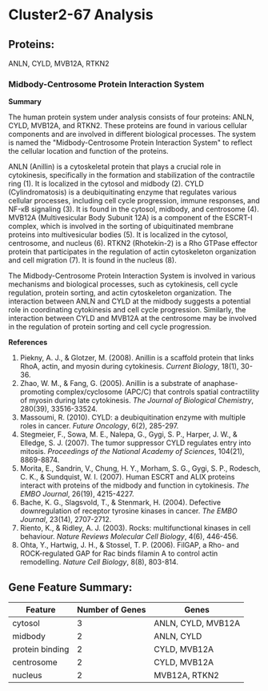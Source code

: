# Cluster2-67 Analysis

## Proteins: 

ANLN, CYLD, MVB12A, RTKN2

### Midbody-Centrosome Protein Interaction System

**Summary**

The human protein system under analysis consists of four proteins: ANLN, CYLD, MVB12A, and RTKN2. These proteins are found in various cellular components and are involved in different biological processes. The system is named the "Midbody-Centrosome Protein Interaction System" to reflect the cellular location and function of the proteins.

ANLN (Anillin) is a cytoskeletal protein that plays a crucial role in cytokinesis, specifically in the formation and stabilization of the contractile ring (1). It is localized in the cytosol and midbody (2). CYLD (Cylindromatosis) is a deubiquitinating enzyme that regulates various cellular processes, including cell cycle progression, immune responses, and NF-κB signaling (3). It is found in the cytosol, midbody, and centrosome (4). MVB12A (Multivesicular Body Subunit 12A) is a component of the ESCRT-I complex, which is involved in the sorting of ubiquitinated membrane proteins into multivesicular bodies (5). It is localized in the cytosol, centrosome, and nucleus (6). RTKN2 (Rhotekin-2) is a Rho GTPase effector protein that participates in the regulation of actin cytoskeleton organization and cell migration (7). It is found in the nucleus (8).

The Midbody-Centrosome Protein Interaction System is involved in various mechanisms and biological processes, such as cytokinesis, cell cycle regulation, protein sorting, and actin cytoskeleton organization. The interaction between ANLN and CYLD at the midbody suggests a potential role in coordinating cytokinesis and cell cycle progression. Similarly, the interaction between CYLD and MVB12A at the centrosome may be involved in the regulation of protein sorting and cell cycle progression.

**References**

1. Piekny, A. J., & Glotzer, M. (2008). Anillin is a scaffold protein that links RhoA, actin, and myosin during cytokinesis. *Current Biology*, 18(1), 30-36.
2. Zhao, W. M., & Fang, G. (2005). Anillin is a substrate of anaphase-promoting complex/cyclosome (APC/C) that controls spatial contractility of myosin during late cytokinesis. *The Journal of Biological Chemistry*, 280(39), 33516-33524.
3. Massoumi, R. (2010). CYLD: a deubiquitination enzyme with multiple roles in cancer. *Future Oncology*, 6(2), 285-297.
4. Stegmeier, F., Sowa, M. E., Nalepa, G., Gygi, S. P., Harper, J. W., & Elledge, S. J. (2007). The tumor suppressor CYLD regulates entry into mitosis. *Proceedings of the National Academy of Sciences*, 104(21), 8869-8874.
5. Morita, E., Sandrin, V., Chung, H. Y., Morham, S. G., Gygi, S. P., Rodesch, C. K., & Sundquist, W. I. (2007). Human ESCRT and ALIX proteins interact with proteins of the midbody and function in cytokinesis. *The EMBO Journal*, 26(19), 4215-4227.
6. Bache, K. G., Slagsvold, T., & Stenmark, H. (2004). Defective downregulation of receptor tyrosine kinases in cancer. *The EMBO Journal*, 23(14), 2707-2712.
7. Riento, K., & Ridley, A. J. (2003). Rocks: multifunctional kinases in cell behaviour. *Nature Reviews Molecular Cell Biology*, 4(6), 446-456.
8. Ohta, Y., Hartwig, J. H., & Stossel, T. P. (2006). FilGAP, a Rho- and ROCK-regulated GAP for Rac binds filamin A to control actin remodelling. *Nature Cell Biology*, 8(8), 803-814.

## Gene Feature Summary: 

| Feature | Number of Genes | Genes |
| --- | --- | --- |
| cytosol | 3 | ANLN, CYLD, MVB12A |
| midbody | 2 | ANLN, CYLD |
| protein binding | 2 | CYLD, MVB12A |
| centrosome | 2 | CYLD, MVB12A |
| nucleus | 2 | MVB12A, RTKN2 |

